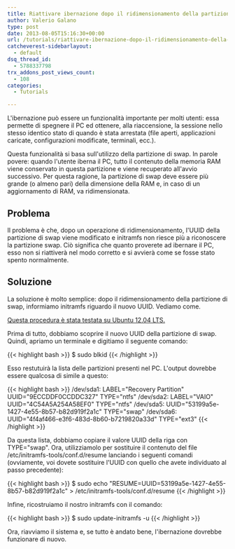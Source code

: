 ```yaml
---
title: Riattivare ibernazione dopo il ridimensionamento della partizione swap
author: Valerio Galano
type: post
date: 2013-08-05T15:16:30+00:00
url: /tutorials/riattivare-ibernazione-dopo-il-ridimensionamento-della-partizione-swap/
catcheverest-sidebarlayout:
  - default
dsq_thread_id:
  - 5788337798
trx_addons_post_views_count:
  - 108
categories:
  - Tutorials

---
```

L'ibernazione può essere un funzionalità importante per molti utenti: essa permette di spegnere il PC ed ottenere, alla riaccensione, la sessione nello stesso identico stato di quando è stata arrestata (file aperti, applicazioni caricate, configurazioni modificate, terminali, ecc.).

Questa funzionalità si basa sull'utilizzo della partizione di swap. In parole povere: quando l'utente iberna il PC, tutto il contenuto della memoria RAM viene conservato in questa partizione e viene recuperato all'avvio successivo. Per questa ragione, la partizione di swap deve essere più grande (o almeno pari) della dimensione della RAM e, in caso di un aggiornamento di RAM, va ridimensionata.

## Problema

Il problema è che, dopo un operazione di ridimensionamento, l'UUID della partizione di swap viene modificato e initramfs non riesce più a riconoscere la partizione swap. Ciò significa che quanto proverete ad ibernare il PC, esso non si riattiverà nel modo corretto e si avvierà come se fosse stato spento normalmente.

## Soluzione

La soluzione è molto semplice: dopo il ridimensionamento della partizione di swap, informiamo initramfs riguardo il nuovo UUID. Vediamo come.



<span style="text-decoration: underline;">Questa procedura è stata testata su Ubuntu 12.04 LTS.</span>

Prima di tutto, dobbiamo scoprire il nuovo UUID della partizione di swap. Quindi, apriamo un terminale e digitiamo il seguente comando:

{{< highlight bash >}}
$ sudo blkid
{{< /highlight >}}

Esso restutuirà la lista delle partizioni presenti nel PC. L'output dovrebbe essere qualcosa di simile a questo:

{{< highlight bash >}}
/dev/sda1: LABEL="Recovery Partition" UUID="9ECCDDF0CCDDC327" TYPE="ntfs" 
/dev/sda2: LABEL="VAIO" UUID="4C54A5A254A58EF0" TYPE="ntfs" 
/dev/sda5: UUID="53199a5e-1427-4e55-8b57-b82d919f2a1c" TYPE="swap" 
/dev/sda6: UUID="4f4af466-e3f6-483d-8b60-b7219820a33d" TYPE="ext3"
{{< /highlight >}}

Da questa lista, dobbiamo copiare il valore UUID della riga con TYPE="swap". Ora, utilizziamolo per sostituire il contenuto del file /etc/initramfs-tools/conf.d/resume lanciando i seguenti comandi (ovviamente, voi dovete sostituire l'UUID con quello che avete individuato al passo precedente):

{{< highlight bash >}}
$ sudo echo "RESUME=UUID=53199a5e-1427-4e55-8b57-b82d919f2a1c" > /etc/initramfs-tools/conf.d/resume
{{< /highlight >}}

Infine, ricostruiamo il nostro initramfs con il comando:

{{< highlight bash >}}
$ sudo update-initramfs -u
{{< /highlight >}}

Ora, riavviamo il sistema e, se tutto è andato bene, l'ibernazione dovrebbe funzionare di nuovo.